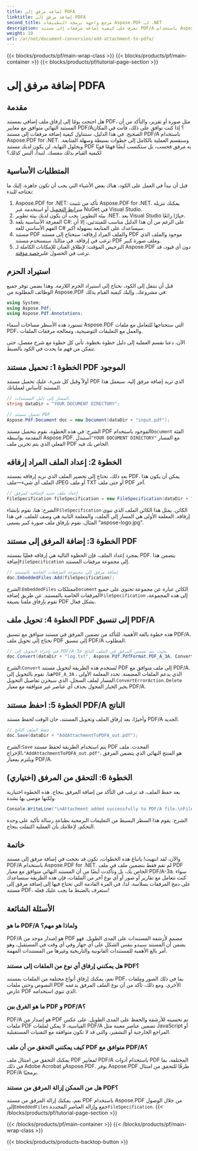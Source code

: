 ```yaml
---
title: إضافة مرفق إلى PDFA
linktitle: إضافة مرفق إلى PDFA
second_title: مرجع واجهة برمجة التطبيقات Aspose.PDF لـ .NET
description: تعرف على كيفية إضافة مرفقات إلى مستند PDF/A باستخدام Aspose.PDF لـ .NET من خلال هذا الدليل خطوة بخطوة.
weight: 10
url: /ar/net/document-conversion/add-attachment-to-pdfa/
---
```


{{< blocks/products/pf/main-wrap-class >}}
{{< blocks/products/pf/main-container >}}
{{< blocks/products/pf/tutorial-page-section >}}

# إضافة مرفق إلى PDFA

## مقدمة

هل احتجت يومًا إلى إرفاق ملف إضافي بمستند PDF، مثل صورة أو تقرير، والتأكد من أن المستند النهائي متوافق مع معايير PDF/A؟ إذا كنت توافق على ذلك، فأنت في المكان الصحيح. في هذا الدليل، سنتناول كيفية إضافة مرفقات إلى مستند PDF/A باستخدام Aspose.PDF for .NET. وسنقسم العملية بالكامل إلى خطوات بسيطة وسهلة المتابعة. وبحلول النهاية، لن يكون لديك مستند PDF به مرفق فحسب، بل ستكتسب أيضًا فهمًا قويًا لكيفية القيام بذلك بنفسك. لنبدأ، أليس كذلك؟

## المتطلبات الأساسية

قبل أن نبدأ في العمل على الكود، هناك بعض الأشياء التي يجب أن تكون جاهزة. إليك ما تحتاجه للبدء:

1.  Aspose.PDF for .NET: تأكد من تثبيت Aspose.PDF for .NET. يمكنك تنزيله من[رابط التحميل](https://releases.aspose.com/pdf/net/) أو استخدمه عبر NuGet في Visual Studio.
2. بيئة التطوير: يجب أن يكون لديك بيئة تطوير .NET. يعد Visual Studio خيارًا رائعًا.
3. المعرفة الأساسية بلغة C#: على الرغم من أن هذا الدليل مناسب للمبتدئين، إلا أن الفهم الأساسي للغة C# سيساعدك على المتابعة بسهولة أكبر.
4. مستند PDF والملف المراد إرفاقه: ستحتاج إلى مستند PDF موجود والملف الذي ترغب في إرفاقه. في مثالنا، سنستخدم مستند PDF وملف صورة كبير.
5.  الترخيص المؤقت: لإطلاق العنان للإمكانات الكاملة لـ Aspose.PDF دون أي قيود، قد ترغب في الحصول على[رخصة مؤقتة](https://purchase.aspose.com/temporary-license/).

## استيراد الحزم

قبل أن ننتقل إلى الكود، نحتاج إلى استيراد الحزم اللازمة. وهذا يضمن توفر جميع الوظائف المطلوبة من Aspose.PDF في مشروعك. وإليك كيفية القيام بذلك:

```csharp
using System;
using Aspose.Pdf;
using Aspose.Pdf.Annotations;
```

تستورد هذه الأسطر مساحات أسماء Aspose.PDF التي ستحتاجها للتعامل مع ملفات PDF، والعمل مع التعليقات التوضيحية، ومعالجة مرفقات الملفات.

الآن، دعنا نقسم العملية إلى دليل خطوة بخطوة. تأتي كل خطوة مع شرح مفصل، حتى تتمكن من فهم ما يحدث في الكود بالضبط.

## الخطوة 1: تحميل مستند PDF الموجود

أولاً وقبل كل شيء، عليك تحميل مستند PDF الذي تريد إضافة مرفق إليه. سيعمل هذا المستند كأساس لعملياتك.

```csharp
// المسار إلى دليل المستندات.
string dataDir = "YOUR DOCUMENT DIRECTORY";

// تحميل مستند PDF
Aspose.Pdf.Document doc = new Document(dataDir + "input.pdf");
```

 الشرح: في هذه الخطوة، نقوم بتحميل مستند PDF الموجود باستخدام`Document` الفئة المقدمة بواسطة Aspose.PDF. استبدل`"YOUR DOCUMENT DIRECTORY"` مع المسار الفعلي الذي يتم تخزين ملف PDF الخاص بك فيه.

## الخطوة 2: إعداد الملف المراد إرفاقه

بعد ذلك، نحتاج إلى تحضير الملف الذي نريد إرفاقه بمستند PDF. يمكن أن يكون هذا الملف أي شيء—ملف JPEG أو ملف TXT أو حتى ملف PDF آخر.

```csharp
// إعداد ملف جديد لإضافته كمرفق
FileSpecification fileSpecification = new FileSpecification(dataDir + "aspose-logo.jpg", "Large Image file");
```

 الشرح: هنا، نقوم بإنشاء`FileSpecification` الكائن. يمثل هذا الكائن الملف الذي تنوي إرفاقه. المعلمة الأولى هي المسار إلى الملف، والمعلمة الثانية هي وصف للملف. في هذا المثال، نقوم بإرفاق ملف صورة كبير يسمى "aspose-logo.jpg".

## الخطوة 3: إضافة المرفق إلى مستند PDF

 بمجرد إعداد الملف، فإن الخطوة التالية هي إرفاقه فعليًا بمستند PDF. يتضمن هذا إضافة`FileSpecification` إلى مجموعة مرفقات المستند.

```csharp
// إضافة مرفق إلى مجموعة المرفقات الخاصة بالمستند
doc.EmbeddedFiles.Add(fileSpecification);
```

 الشرح:`EmbeddedFiles` ممتلكات`Document` الكائن عبارة عن مجموعة تحتوي على جميع المرفقات الخاصة بالمستند. عن طريق إضافة`FileSpecification` إلى هذه المجموعة، نقوم بإرفاق ملفنا بصيغة PDF بشكل فعال.

## الخطوة 4: تحويل ملف PDF إلى تنسيق PDF/A

هذه خطوة بالغة الأهمية. للتأكد من تضمين المرفق في مستند متوافق مع تنسيق PDF/A، نحتاج إلى تحويل ملف PDF إلى تنسيق PDF/A المطلوب.

```csharp
// قم بإجراء التحويل إلى PDF/A_3a بحيث يتم تضمين المرفق في الملف الناتج
doc.Convert(dataDir + "log.txt", Aspose.Pdf.PdfFormat.PDF_A_3A, ConvertErrorAction.Delete);
```

 الشرح:`Convert` تُستخدم هذه الطريقة لتحويل مستند PDF إلى ملف متوافق مع PDF/A. هنا، نقوم بالتحويل إلى`PDF_A_3A` ، الذي يدعم الملفات المضمنة. تحدد المعلمة الأولى المسار لملف السجل، الذي سيخزن تفاصيل التحويل.`ConvertErrorAction.Delete` يخبر الخيار المحول بحذف أي عناصر غير متوافقة مع معيار PDF/A.

## الخطوة 5: احفظ مستند PDF/A الناتج

وأخيرًا، بعد إرفاق الملف وتحويل المستند، حان الوقت لحفظ مستند PDF/A الجديد.

```csharp
// حفظ الملف الناتج
doc.Save(dataDir + "AddAttachmentToPDFA_out.pdf");
```

 الشرح:`Save` يتم استخدام الطريقة لحفظ مستند PDF المحدث. ملف الإخراج،`"AddAttachmentToPDFA_out.pdf"`، هو المنتج النهائي الذي يتضمن المرفق ويلتزم بمعيار PDF/A.

## الخطوة 6: التحقق من المرفق (اختياري)

بعد حفظ الملف، قد ترغب في التأكد من إضافة المرفق بنجاح. هذه الخطوة اختيارية ولكنها موصى بها بشدة.

```csharp
Console.WriteLine("\nAttachment added successfully to PDF/A file.\nFile saved at " + dataDir);
```

الشرح: يقوم هذا السطر البسيط من التعليمات البرمجية بطباعة رسالة تأكيد على وحدة التحكم، لإعلامك بأن العملية اكتملت بنجاح.

## خاتمة

والآن، لقد انتهيت! باتباع هذه الخطوات، تكون قد نجحت في إضافة مرفق إلى مستند PDF/A باستخدام Aspose.PDF for .NET. لم تقم فقط بتضمين ملف في ملف PDF الخاص بك، بل وتأكدت أيضًا من أن المستند النهائي متوافق مع معيار PDF/A-3a. سواء كنت تتعامل مع تقارير أو صور أو أي نوع آخر من الملفات، فإن هذه الطريقة ستساعدك على دمج المرفقات بسلاسة. لذا، في المرة القادمة التي تحتاج فيها إلى إضافة مرفق إلى مستند PDF، ستعرف بالضبط ما يجب عليك فعله!

## الأسئلة الشائعة

### ما هو PDF/A ولماذا هو مهم؟  
PDF/A هو إصدار موحد من PDF مصمم لأرشفة المستندات على المدى الطويل. فهو يضمن أن المستند سيبدو بنفس الشكل على أي جهاز وفي أي وقت في المستقبل، وهو أمر بالغ الأهمية للمستندات القانونية والتاريخية وغيرها من المستندات المهمة.

### هل يمكنني إرفاق أي نوع من الملفات إلى مستند PDF؟  
نعم، يمكنك إرفاق أنواع مختلفة من الملفات بمستند PDF، بما في ذلك الصور وملفات النصوص وحتى ملفات PDF الأخرى. ومع ذلك، تأكد من أن نوع الملف المرفق يدعمه عارض PDF الذي تنوي استخدامه.

### ما هو الفرق بين PDF و PDF/A؟  
PDF/A هو إصدار من PDF تم تحسينه للأرشفة والحفظ على المدى الطويل. على عكس ملفات PDF القياسية، لا يمكن لملفات PDF/A تضمين عناصر معينة مثل JavaScript أو المراجع الخارجية أو التشفير، والتي قد لا تكون متوافقة مع التقنيات المستقبلية.

### كيف يمكنني التحقق من أن ملف PDF متوافق مع PDF/A؟  
يمكنك التحقق من امتثال ملف PDF لمعايير PDF/A باستخدام أدوات PDF المختلفة، بما في ذلك Adobe Acrobat وAspose.PDF. يوفر Aspose.PDF طرقًا للتحقق من امتثال PDF/A برمجيًا.

### هل من الممكن إزالة المرفق من مستند PDF؟  
 نعم، يمكنك إزالة المرفق من مستند PDF باستخدام Aspose.PDF من خلال الوصول إلى`EmbeddedFiles` جمع وإزالة العناصر المحددة`FileSpecification`.
{{< /blocks/products/pf/tutorial-page-section >}}

{{< /blocks/products/pf/main-container >}}
{{< /blocks/products/pf/main-wrap-class >}}

{{< blocks/products/products-backtop-button >}}
